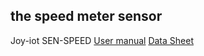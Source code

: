 ## the speed meter sensor
Joy-iot SEN-SPEED
[User manual](https://joy-it.net/files/files/Produkte/SEN-Speed/SEN-Speed_Manual_2024-05-03.pdf)
[Data Sheet](https://joy-it.net/files/files/Produkte/SEN-Speed/Datasheet-SEN-Speed.pdf)
